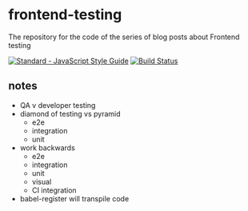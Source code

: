 # frontend-testing
The repository for the code of the series of blog posts about Frontend testing

[![Standard - JavaScript Style Guide](https://cdn.rawgit.com/feross/standard/master/badge.svg)](https://github.com/feross/standard)
[![Build Status](https://travis-ci.org/giltayar/frontend-testing.svg?branch=master)](https://travis-ci.org/giltayar/frontend-testing)

## notes

- QA v developer testing
- diamond of testing vs pyramid
  - e2e
  - integration
  - unit
- work backwards
  - e2e
  - integration
  - unit
  - visual
  - CI integration
- babel-register will transpile code
